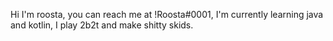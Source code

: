 Hi I'm roosta, you can reach me at !Roosta#0001, I'm currently learning java and kotlin, I play 2b2t and make shitty skids.
<!---
RoostaMasta/RoostaMasta is a ✨ special ✨ repository because its `README.md` (this file) appears on your GitHub profile.
You can click the Preview link to take a look at your changes.
--->
